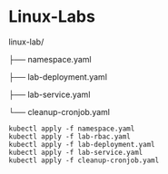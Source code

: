 # Linux-Labs
linux-lab/

├── namespace.yaml

├── lab-deployment.yaml

├── lab-service.yaml

└── cleanup-cronjob.yaml

```
kubectl apply -f namespace.yaml
kubectl apply -f lab-rbac.yaml
kubectl apply -f lab-deployment.yaml
kubectl apply -f lab-service.yaml
kubectl apply -f cleanup-cronjob.yaml
```

